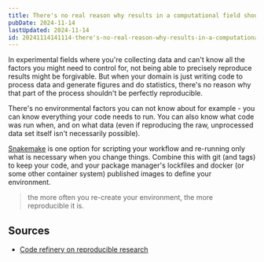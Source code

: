 ```yaml
---
title: There's no real reason why results in a computational field shouldn't be reproducible
pubDate: 2024-11-14
lastUpdated: 2024-11-14
id: 20241114141114-there's-no-real-reason-why-results-in-a-computational-field-shouldn't-be-reproducible
---
```


In experimental fields where you're collecting data and can't know all the factors you might need to control for, not being able to precisely reproduce results might be forgivable. But when your domain is just writing code to process data and generate figures and do statistics, there's no reason why that part of the process shouldn't be perfectly reproducible.

There's no environmental factors you can not know about for example - you can know everything your code needs to run. You can also know what code was run when, and on what data (even if reproducing the raw, unprocessed data set itself isn't necessarily possible).

[Snakemake](https://snakemake.readthedocs.io/en/stable/) is one option for scripting your workflow and re-running only what is necessary when you change things. Combine this with git (and tags) to keep your code, and your package manager's lockfiles and docker (or some other container system) published images to define your environment.

> the more often you re-create your environment, the more reproducible it is.

## Sources

- [Code refinery on reproducible research](https://coderefinery.github.io/reproducible-research/motivation/)
